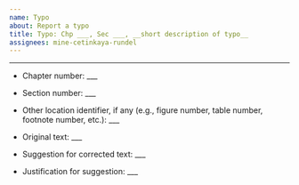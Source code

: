 ```yaml
---
name: Typo
about: Report a typo
title: Typo: Chp ___, Sec ___, __short description of typo__
assignees: mine-cetinkaya-rundel
---
```


<!--
Please use this template for reporting a typo.

Note that this project is released with a [Contributor Code of Conduct](https://www.contributor-covenant.org/version/2/0/code_of_conduct/). By participating in this project you agree to abide by its terms.

Thank you so much for your comments!
-->

---

- Chapter number: ___

- Section number: ___

- Other location identifier, if any (e.g., figure number, table number, footnote number, etc.): ___

- Original text: ___

- Suggestion for corrected text: ___

- Justification for suggestion: ___
